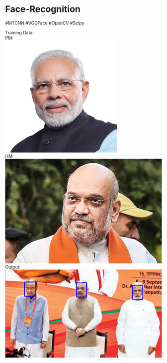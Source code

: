 # Face-Recognition
#MTCNN #VGGFace #OpenCV #Scipy

Training Data: </br>
  PM: </br>
  ![PrimeMinister](https://github.com/KrishnaPhalgun5168/Face-Recognition/blob/master/train/PM/PrimeMinister.png)
  </br>
  HM: </br>
  ![HomeMinister](https://github.com/KrishnaPhalgun5168/Face-Recognition/blob/master/train/HM/HomeMinister.jpg)
  </br>
Output: </br>
  ![OutPut](https://github.com/KrishnaPhalgun5168/Face-Recognition/blob/master/output.png)
  </br>
